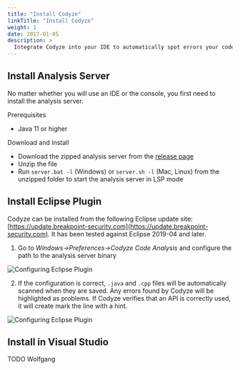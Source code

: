 ```yaml
---
title: "Install Codyze"
linkTitle: "Install Codyze"
weight: 1
date: 2017-01-05
description: >
  Integrate Codyze into your IDE to automatically spot errors your code or use it as a console application to manually explore source code. This page explains how to install Codyze.
---
```



## Install Analysis Server

No matter whether you will use an IDE or the console, you first need to install the analysis server.

Prerequisites

* Java 11 or higher

Download and Install

* Download the zipped analysis server from the [release page](https://github.com/Fraunhofer-AISEC/codyze/releases)
* Unzip the file
* Run `server.bat -l` (Windows) or `server.sh -l` (Mac, Linux) from the unzipped folder to start the analysis server in LSP mode


## Install Eclipse Plugin

Codyze can be installed from the following Eclipse update site: [https://update.breakpoint-security.com](https://update.breakpoint-security.com). It has been tested against Eclipse 2019-04 and later.


1. Go to _Windows->Preferences->Codyze Code Analysis_ and configure the path to the analysis server binary

<img src="/img/eclipse-plugin-2.png" 
    alt="Configuring Eclipse Plugin"
    class="mt-3 mb-3 border border-info rounded">

2. If the configuration is correct, `.java` and `.cpp` files will be automatically scanned when they are saved. Any errors found by Codyze will be highlighted as problems. If Codyze verifies that an API is correctly used, it will create mark the line with a hint.

<img src="/img/eclipse-plugin-1.png" 
    alt="Configuring Eclipse Plugin"
    class="mt-3 mb-3 border border-info rounded">

## Install in Visual Studio

TODO Wolfgang